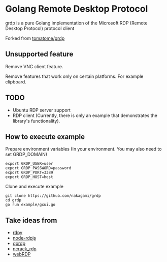 # Golang Remote Desktop Protocol

grdp is a pure Golang implementation of the Microsoft RDP (Remote Desktop Protocol) protocol client

Forked from [tomatome/grdp](https://github.com/tomatome/grdp)

## Unsupported feature

Remove VNC client feature.

Remove features that work only on certain platforms.
For example clipboard.

## TODO

- Ubuntu RDP server support
- RDP client (Currently, there is only an example that demonstrates the library's functionality).

## How to execute example

Prepare environment variables
(In your environment. You may also need to set GRDP_DOMAIN)
```
export GRDP_USER=user
export GRDP_PASSWORD=password
export GRDP_PORT=3389
export GRDP_HOST=host
```

Clone and execute example
```
git clone https://github.com/nakagami/grdp
cd grdp
go run example/gxui.go
```

## Take ideas from

* [rdpy](https://github.com/citronneur/rdpy)
* [node-rdpjs](https://github.com/citronneur/node-rdpjs)
* [gordp](https://github.com/Madnikulin50/gordp)
* [ncrack_rdp](https://github.com/nmap/ncrack/blob/master/modules/ncrack_rdp.cc)
* [webRDP](https://github.com/Chorder/webRDP)
